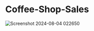 # Coffee-Shop-Sales
![Screenshot 2024-08-04 022650](https://github.com/user-attachments/assets/5b125105-6f06-4c88-a288-2999b6086fd6)
